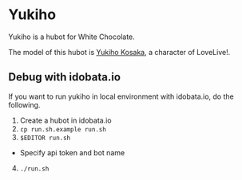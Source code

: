 # Yukiho

Yukiho is a hubot for White Chocolate.

The model of this hubot is [Yukiho Kosaka](https://www.google.co.jp/search?q=%E9%AB%98%E5%9D%82%E9%9B%AA%E7%A9%82&es_sm=119&tbm=isch&tbo=u&source=univ&sa=X&biw=1440&bih=806), a character of LoveLive!.

## Debug with idobata.io

If you want to run yukiho in local environment with idobata.io, do the following.

1. Create a hubot in idobata.io
2. `cp run.sh.example run.sh`
3. `$EDITOR run.sh`
  - Specify api token and bot name
4. `./run.sh`

